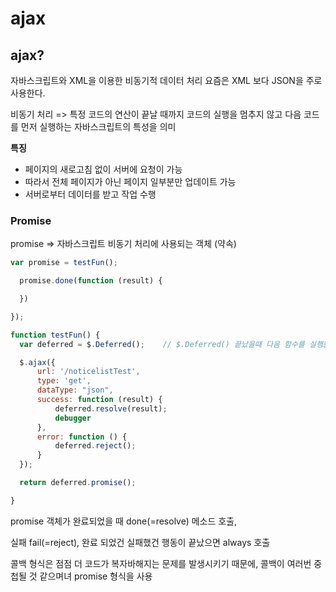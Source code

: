 # ajax

## ajax?

자바스크립트와 XML을 이용한 비동기적 데이터 처리
요즘은 XML 보다 JSON을 주로 사용한다.

비동기 처리 => 특정 코드의 연산이 끝날 때까지 코드의 실행을 멈추지 않고 다음 코드를 먼저 실행하는 자바스크립트의 특성을 의미

**특징**

- 페이지의 새로고침 없이 서버에 요청이 가능
- 따라서 전체 페이지가 아닌 페이지 일부분만 업데이트 가능
- 서버로부터 데이터를 받고 작업 수행

### Promise

promise => 자바스크립트 비동기 처리에 사용되는 객체 (약속)


```javascript
var promise = testFun();

  promise.done(function (result) {

  })

});

function testFun() {
  var deferred = $.Deferred();    // $.Deferred() 끝났을때 다음 함수를 실행한다.

  $.ajax({
      url: '/noticelistTest',
      type: 'get',
      dataType: "json",
      success: function (result) {
          deferred.resolve(result);
          debugger
      },
      error: function () {
          deferred.reject();
      }
  });

  return deferred.promise();

}
```

promise  객체가 완료되었을 때 done(=resolve) 메소드 호출,

실패 fail(=reject), 완료 되었건 실패했건 행동이 끝났으면 always 호출

콜백 형식은 점점 더 코드가 복자바해지는 문제를 발생시키기 때문에,
콜백이 여러번 중첩될 것 같으며녀 promise 형식을 사용

